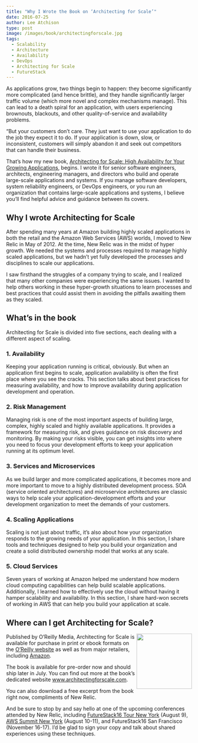 ```yaml
---
title: "Why I Wrote the Book on ‘Architecting for Scale’"
date: 2016-07-25
author: Lee Atchison
type: post
image: /images/book/architectingforscale.jpg
tags:
  - Scalability
  - Architecture
  - Availability
  - DevOps
  - Architecting for Scale
  - FutureStack
---
```


As applications grow, two things begin to happen: they become significantly more complicated (and hence brittle), and they handle significantly larger traffic volume (which more novel and complex mechanisms manage). This can lead to a death spiral for an application, with users experiencing brownouts, blackouts, and other quality-of-service and availability problems.

“But your customers don’t care. They just want to use your application to do the job they expect it to do. If your application is down, slow, or inconsistent, customers will simply abandon it and seek out competitors that can handle their business.

That’s how my new book, <a href="http://shop.oreilly.com/product/0636920047070.do" target="_blank">Architecting for Scale: High Availability for Your Growing Applications</a>, begins. <!--more-->I wrote it for senior software engineers, architects, engineering managers, and directors who build and operate large-scale applications and systems. If you manage software developers, system reliability engineers, or DevOps engineers, or you run an organization that contains large-scale applications and systems, I believe you’ll find helpful advice and guidance between its covers.

## Why I wrote Architecting for Scale

After spending many years at Amazon building highly scaled applications in both the retail and the Amazon Web Services (AWS) worlds, I moved to New Relic in May of 2012. At the time, New Relic was in the midst of hyper growth. We needed the systems and processes required to manage highly scaled applications, but we hadn’t yet fully developed the processes and disciplines to scale our applications.

I saw firsthand the struggles of a company trying to scale, and I realized that many other companies were experiencing the same issues. I wanted to help others working in these hyper-growth situations to learn processes and best practices that could assist them in avoiding the pitfalls awaiting them as they scaled.

## What’s in the book

Architecting for Scale is divided into five sections, each dealing with a different aspect of scaling.

### 1. Availability

Keeping your application running is critical, obviously. But when an application first begins to scale, application availability is often the first place where you see the cracks. This section talks about best practices for measuring availability, and how to improve availability during application development and operation.

### 2. Risk Management

Managing risk is one of the most important aspects of building large, complex, highly scaled and highly available applications. It provides a framework for measuring risk, and gives guidance on risk discovery and monitoring. By making your risks visible, you can get insights into where you need to focus your development efforts to keep your application running at its optimum level.

### 3. Services and Microservices

As we build larger and more complicated applications, it becomes more and more important to move to a highly distributed development process. SOA (service oriented architectures) and microservice architectures are classic ways to help scale your application-development efforts and your development organization to meet the demands of your customers.

### 4. Scaling Applications

Scaling is not just about traffic, it’s also about how your organization responds to the growing needs of your application. In this section, I share tools and techniques designed to help you build your organization and create a solid distributed ownership model that works at any scale.

### 5. Cloud Services

Seven years of working at Amazon helped me understand how modern cloud computing capabilities can help build scalable applications. Additionally, I learned how to effectively use the cloud without having it hamper scalability and availability. In this section, I share hard-won secrets of working in AWS that can help you build your application at scale.

## Where can I get Architecting for Scale?

<img src="/images/book/architectingforscale.jpg" align="right" width="150">
Published by O’Reilly Media, Architecting for Scale is available for purchase in print or ebook formats on the <a href="http://shop.oreilly.com/product/0636920047070.do" target="_blank">O’Reilly website</a> as well as from major retailers, including <a href="https://www.amazon.com/Architecting-Scale-Availability-Growing-Applications/dp/1491943394" target="_blank">Amazon</a>.

The book is available for pre-order now and should ship later in July. You can find out more at the book’s dedicated website <a href="http://www.architectingforscale.com" target="_blank">www.architectingforscale.com</a>.

You can also download a free excerpt from the book right now, compliments of New Relic.

And be sure to stop by and say hello at one of the upcoming conferences attended by New Relic, including <a href="https://newyork.futurestack.io" target="_blank">FutureStack16 Tour New York</a> (August 9), <a href="https://aws.amazon.com/summits/new-york/" target="_blank">AWS Summit New York</a> (August 10-11), and FutureStack16 San Francisco (November 16-17). I’d be glad to sign your copy and talk about shared experiences using these techniques.
